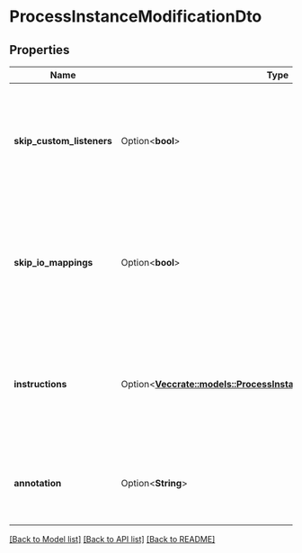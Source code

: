 # ProcessInstanceModificationDto

## Properties

Name | Type | Description | Notes
------------ | ------------- | ------------- | -------------
**skip_custom_listeners** | Option<**bool**> | Skip execution listener invocation for activities that are started or ended as part of this request. | [optional]
**skip_io_mappings** | Option<**bool**> | Skip execution of [input/output variable mappings](https://docs.camunda.org/manual/7.13/user-guide/process-engine/variables/#input-output-variable-mapping) for activities that are started or ended as part of this request. | [optional]
**instructions** | Option<[**Vec<crate::models::ProcessInstanceModificationInstructionDto>**](ProcessInstanceModificationInstructionDto.md)> | JSON array of modification instructions. The instructions are executed in the order they are in. | [optional]
**annotation** | Option<**String**> | An arbitrary text annotation set by a user for auditing reasons. | [optional]

[[Back to Model list]](../README.md#documentation-for-models) [[Back to API list]](../README.md#documentation-for-api-endpoints) [[Back to README]](../README.md)


